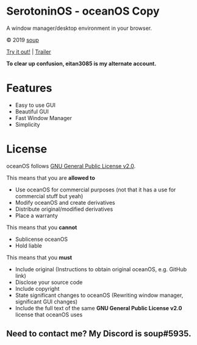 # SerotoninOS - oceanOS Copy
A window manager/desktop environment in your browser.

© 2019 [soup](https://www.youtube.com/channel/UCK3sTrOaVuGHqsXJcWjceLw)

[Try it out!](https://soupy-developer.github.io/oceanOS/index.html) | [Trailer](https://www.youtube.com/watch?v=BrLeCAFD4bo)

**To clear up confusion, eitan3085 is my alternate account.**
# Features
* Easy to use GUI
* Beautiful GUI
* Fast Window Manager
* Simplicity
# License
oceanOS follows [GNU General Public License v2.0](https://tldrlegal.com/license/gnu-general-public-license-v2).

This means that you are **allowed to**
* Use oceanOS for commercial purposes (not that it has a use for commercial stuff but yeah)
* Modify oceanOS and create derivatives
* Distribute original/modified derivatives
* Place a warranty

This means that you **cannot**
* Sublicense oceanOS
* Hold liable

This means that you **must**
* Include original (Instructions to obtain original oceanOS, e.g. GitHub link)
* Disclose your source code
* Include copyright
* State significant changes to oceanOS (Rewriting window manager, significant GUI changes)
* Include the full text of the same **GNU General Public License v2.0** license that oceanOS uses

## Need to contact me? My Discord is soup#5935.

